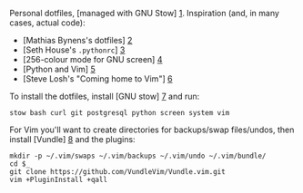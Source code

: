Personal dotfiles, [managed with GNU Stow] [1]. Inspiration (and, in many
cases, actual code):

* [Mathias Bynens's dotfiles] [2]
* [Seth House's `.pythonrc`] [3]
* [256-colour mode for GNU screen] [4]
* [Python and Vim] [5]
* [Steve Losh's "Coming home to Vim"] [6]

To install the dotfiles, install [GNU stow] [7] and run:

`stow bash curl git postgresql python screen system vim`

For Vim you'll want to create directories for backups/swap files/undos, then
install [Vundle] [8] and the plugins:

    mkdir -p ~/.vim/swaps ~/.vim/backups ~/.vim/undo ~/.vim/bundle/
    cd $_
    git clone https://github.com/VundleVim/Vundle.vim.git
    vim +PluginInstall +qall

[1]: http://brandon.invergo.net/news/2012-05-26-using-gnu-stow-to-manage-your-dotfiles.html
[2]: https://github.com/mathiasbynens/dotfiles
[3]: https://github.com/whiteinge/dotfiles/blob/master/.pythonrc.py
[4]: http://www.robmeerman.co.uk/unix/256colours
[5]: https://realpython.com/blog/python/vim-and-python-a-match-made-in-heaven/
[6]: http://stevelosh.com/blog/2010/09/coming-home-to-vim/
[7]: https://www.gnu.org/software/stow/
[8]: http://github.com/VundleVim/Vundle.Vim
